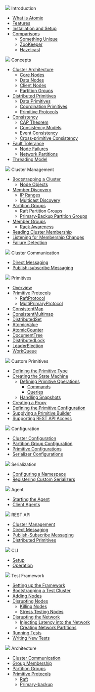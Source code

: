 <span class="user-guide-menu-header"><img src="/assets/img/icons/introduction.svg" class="introduction"> Introduction</span>

* [What is Atomix](/docs/latest/user-manual/introduction/what-is-atomix)
* [Features](/docs/latest/user-manual/introduction/features)
* [Installation and Setup](/docs/latest/user-manual/introduction/installation-and-setup)
* [Comparisons](/docs/latest/user-manual/introduction/comparisons)
  * [Something Unique](/docs/latest/user-manual/introduction/comparisons#something-unique)
  * [ZooKeeper](/docs/latest/user-manual/introduction/comparisons#zookeeper)
  * [Hazelcast](/docs/latest/user-manual/introduction/comparisons#hazelcast)

<span class="user-guide-menu-header"><img src="/assets/img/icons/concepts.svg" class="concepts"> Concepts</span>

* [Cluster Architecture](/docs/latest/user-manual/concepts/cluster-architecture)
  * [Core Nodes](/docs/latest/user-manual/concepts/cluster-architecture#core-nodes)
  * [Data Nodes](/docs/latest/user-manual/concepts/cluster-architecture#data-nodes)
  * [Client Nodes](/docs/latest/user-manual/concepts/cluster-architecture#client-nodes)
  * [Partition Groups](/docs/latest/user-manual/concepts/cluster-architecture#partition-groups)
* [Distributed Primitives](/docs/latest/user-manual/concepts/distributed-primitives)
  * [Data Primitives](/docs/latest/user-manual/concepts/distributed-primitives#data-primitives)
  * [Coordination Primitives](/docs/latest/user-manual/concepts/distributed-primitives#coordination-primitives)
  * [Primitive Protocols](/docs/latest/user-manual/concepts/distributed-primitives#primitive-protocols)
* [Consistency](/docs/latest/user-manual/concepts/consistency)
  * [CAP Theorem](/docs/latest/user-manual/concepts/consistency#cap-theorem)
  * [Consistency Models](/docs/latest/user-manual/concepts/consistency#consistency-models)
  * [Event Consistency](/docs/latest/user-manual/concepts/consistency#event-consistency)
  * [Cross-primitive Consistency](/docs/latest/user-manual/concepts/consistency#cross-primitive-consistency)
* [Fault Tolerance](/docs/latest/user-manual/concepts/fault-tolerance)
  * [Node Failures](/docs/latest/user-manual/concepts/fault-tolerance#node-failures)
  * [Network Partitions](/docs/latest/user-manual/concepts/fault-tolerance#network-partitions)
* [Threading Model](/docs/latest/user-manual/concepts/threading-model)

<span class="user-guide-menu-header"><img src="/assets/img/icons/clustering.png" class="cluster-management"> Cluster Management</span>

* [Bootstrapping a Cluster](/docs/latest/user-manual/cluster-management/bootstrapping-a-cluster)
  * [Node Objects](/docs/latest/user-manual/cluster-management/bootstrapping-a-cluster#node-objects)
* [Member Discovery](/docs/latest/user-manual/cluster-management/member-discovery)
  * [IP Ranges](/docs/latest/user-manual/cluster-management/member-discovery#ip-ranges)
  * [Multicast Discovery](/docs/latest/user-manual/cluster-management/member-discovery#multicast-discovery)
* [Partition Groups](/docs/latest/user-manual/cluster-management/partition-groups)
  * [Raft Partition Groups](/docs/latest/user-manual/cluster-management/partition-groups#raft-partition-groups)
  * [Primary-Backup Partition Groups](/docs/latest/user-manual/cluster-management/partition-groups#primary-backup-partition-groups)
* [Member Groups](/docs/latest/user-manual/cluster-management/member-groups)
  * [Rack Awareness](/docs/latest/user-manual/cluster-management/member-groups#rack-awareness)
* [Reading Cluster Membership](/docs/latest/user-manual/cluster-management/reading-cluster-membership)
* [Listening for Membership Changes](/docs/latest/user-manual/cluster-management/listening-for-membership-changes)
* [Failure Detection](/docs/latest/user-manual/cluster-management/failure-detection)

<span class="user-guide-menu-header"><img src="/assets/img/icons/communication.svg" class="cluster-communication"> Cluster Communication</span>

* [Direct Messaging](/docs/latest/user-manual/cluster-communication/direct-messaging)
* [Publish-subscribe Messaging](/docs/latest/user-manual/cluster-communication/publish-subscribe-messaging)

<span class="user-guide-menu-header"><img src="/assets/img/icons/primitives.svg" class="primitives"> Primitives</span>

* [Overview](/docs/latest/user-manual/primitives/overview)
* [Primitive Protocols](/docs/latest/user-manual/primitives/primitive-protocols)
  * [RaftProtocol](/docs/latest/user-manual/primitives/primitive-protocols#raftprotocol)
  * [MultiPrimaryProtocol](/docs/latest/user-manual/primitives/primitive-protocols#multiprimaryprotocol)
* [ConsistentMap](/docs/latest/user-manual/primitives/consistentmap)
* [ConsistentMultimap](/docs/latest/user-manual/primitives/consistentmultimap)
* [DistributedSet](/docs/latest/user-manual/primitives/distributedset)
* [AtomicValue](/docs/latest/user-manual/primitives/atomicvalue)
* [AtomicCounter](/docs/latest/user-manual/primitives/atomiccounter)
* [DocumentTree](/docs/latest/user-manual/primitives/documenttree)
* [DistributedLock](/docs/latest/user-manual/primitives/distributedlock)
* [LeaderElection](/docs/latest/user-manual/primitives/leaderelection)
* [WorkQueue](/docs/latest/user-manual/primitives/workqueue)

<span class="user-guide-menu-header"><img src="/assets/img/icons/custom-primitives.svg" class="custom-primitives"> Custom Primitives</span>

* [Defining the Primitive Type](/docs/latest/user-manual/custom-primitives/defining-the-primitive-type)
* [Creating the State Machine](/docs/latest/user-manual/custom-primitives/creating-the-state-machine)
  * [Defining Primitive Operations](/docs/latest/user-manual/custom-primitives/creating-the-state-machine#defining-primitive-operations)
    * [Commands](/docs/latest/user-manual/custom-primitives/creating-the-state-machine#commands)
    * [Queries](/docs/latest/user-manual/custom-primitives/creating-the-state-machine#queries)
  * [Handling Snapshots](/docs/latest/user-manual/custom-primitives/creating-the-state-machine#handling-snapshots)
* [Creating a Proxy](/docs/latest/user-manual/custom-primitives/creating-a-proxy)
* [Defining the Primitive Configuration](/docs/latest/user-manual/custom-primitives/defining-the-primitive-configuration)
* [Supplying a Primitive Builder](/docs/latest/user-manual/custom-primitives/supplying-a-primitive-builder)
* [Supporting REST API Access](/docs/latest/user-manual/custom-primitives/supporting-rest-api-access)

<span class="user-guide-menu-header"><img src="/assets/img/icons/configuration.svg" class="configuration"> Configuration</span>

* [Cluster Configuration](/docs/latest/user-manual/configuration/cluster-configuration)
* [Partition Group Configuration](/docs/latest/user-manual/configuration/partition-group-configuration)
* [Primitive Configurations](/docs/latest/user-manual/configuration/primitive-configurations)
* [Serializer Configurations](/docs/latest/user-manual/configuration/serializer-configurations)

<span class="user-guide-menu-header"><img src="/assets/img/icons/serialization.svg" class="serialization"> Serialization</span>

* [Configuring a Namespace](/docs/latest/user-manual/serialization/configuring-a-namepsace)
* [Registering Custom Serializers](/docs/latest/user-manual/serialization/registering-custom-serializers)

<span class="user-guide-menu-header"><img src="/assets/img/icons/agent.png" class="agent"> Agent</span>

* [Starting the Agent](/docs/latest/user-manual/agent/starting-the-agent)
* [Client Agents](/docs/latest/user-manual/agent/client-agents)

<span class="user-guide-menu-header"><img src="/assets/img/icons/rest.svg" class="rest"> REST API</span>

* [Cluster Management](/docs/latest/user-manual/rest/cluster-management)
* [Direct Messaging](/docs/latest/user-manual/rest/direct-messaging)
* [Publish-Subscribe Messaging](/docs/latest/user-manual/rest/publish-subscribe-messaging)
* [Distributed Primitives](/docs/latest/user-manual/rest/distributed-primitives)

<span class="user-guide-menu-header"><img src="/assets/img/icons/cli.svg" class="cli"> CLI</span>

* [Setup](/docs/latest/user-manual/cli/setup)
* [Operation](/docs/latest/user-manual/cli/operation)

<span class="user-guide-menu-header"><img src="/assets/img/icons/test.svg" class="test"> Test Framework</span>

* [Setting up the Framework](/docs/latest/user-manual/test/setup)
* [Bootstrapping a Test Cluster](/docs/latest/user-manual/test/bootstrapping)
* [Adding Nodes](/docs/latest/user-manual/test/adding-nodes)
* [Disrupting Nodes](/docs/latest/user-manual/test/disrupting-nodes)
  * [Killing Nodes](/docs/latest/user-manual/test/disrupting-nodes#killing-nodes)
  * [Stress Testing Nodes](/docs/latest/user-manual/test/disrupting-nodes#stress-testing-nodes)
* [Disrupting the Network](/docs/latest/user-manual/test/disrupting-networks)
  * [Injecting Latency into the Network](/docs/latest/user-manual/test/disrupting-networks#injecting-latency-into-the-network)
  * [Creating Network Partitions](/docs/latest/user-manual/test/disrupting-networks#creating-network-partitions)
* [Running Tests](/docs/latest/user-manual/test/running-tests)
* [Writing New Tests](/docs/latest/user-manual/test/writing-tests)

<span class="user-guide-menu-header"><img src="/assets/img/icons/architecture.svg" class="architecture"> Architecture</span>

* [Cluster Communication](/docs/latest/user-manual/architecture/cluster-communication)
* [Group Membership](/docs/latest/user-manual/architecture/group-membership)
* [Partition Groups](/docs/latest/user-manual/architecture/partition-groups)
* [Primitive Protocols](/docs/latest/user-manual/architecture/primitive-protocols)
  * [Raft](/docs/latest/user-manual/architecture/primitive-protocols#raft)
  * [Primary-backup](/docs/latest/user-manual/architecture/primitive-protocols#primary-backup)
